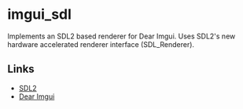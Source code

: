 # imgui_sdl

Implements an SDL2 based renderer for Dear Imgui. Uses SDL2's new hardware accelerated renderer interface (SDL_Renderer).

## Links

* [SDL2](https://www.libsdl.org/)
* [Dear Imgui](https://github.com/ocornut/imgui)